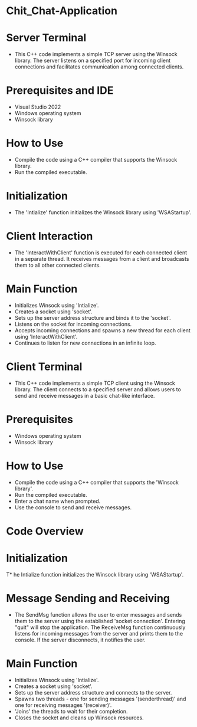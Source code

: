 # Chit_Chat-Application

# Server Terminal
* This C++ code implements a simple TCP server using the Winsock library. The server listens on a specified port for incoming client connections and facilitates communication among connected clients.
# Prerequisites and IDE
* Visual Studio 2022
* Windows operating system
* Winsock library
# How to Use
* Compile the code using a C++ compiler that supports the Winsock library.
* Run the compiled executable.
# Initialization
* The 'Intialize' function initializes the Winsock library using 'WSAStartup'.

# Client Interaction
* The 'InteractWithClient' function is executed for each connected client in a separate thread. It receives messages from a client and broadcasts them to all other connected clients.
# Main Function
* Initializes Winsock using 'Intialize'.
* Creates a socket using 'socket'.
* Sets up the server address structure and binds it to the 'socket'.
* Listens on the socket for incoming connections.
* Accepts incoming connections and spawns a new thread for each client using 'InteractWithClient'.
* Continues to listen for new connections in an infinite loop.

# Client Terminal
* This C++ code implements a simple TCP client using the Winsock library. The client connects to a specified server and allows users to send and receive messages in a basic chat-like interface.

# Prerequisites
* Windows operating system
* Winsock library
# How to Use
* Compile the code using a C++ compiler that supports the 'Winsock library'.
* Run the compiled executable.
* Enter a chat name when prompted.
* Use the console to send and receive messages.
# Code Overview
# Initialization
T* he Intialize function initializes the Winsock library using 'WSAStartup'.

# Message Sending and Receiving
* The SendMsg function allows the user to enter messages and sends them to the server using the established 'socket connection'. Entering "quit" will stop the application.
The ReceiveMsg function continuously listens for incoming messages from the server and prints them to the console. If the server disconnects, it notifies the user.
# Main Function
* Initializes Winsock using 'Intialize'.
* Creates a socket using 'socket'.
* Sets up the server address structure and connects to the server.
* Spawns two threads - one for sending messages '(senderthread)' and one for receiving messages '(receiver)'.
* 'Joins' the threads to wait for their completion.
* Closes the socket and cleans up Winsock resources.
